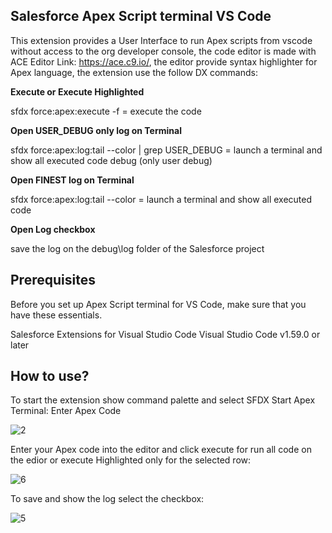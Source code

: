 ## Salesforce Apex Script terminal VS Code



This extension provides a User Interface to run Apex scripts from vscode without access to the org developer console, the code editor is made with ACE Editor Link: https://ace.c9.io/, the editor provide syntax highlighter for Apex language, the extension use the follow DX commands:

**Execute or Execute Highlighted**

sfdx force:apex:execute -f = execute the code

**Open USER_DEBUG only log on Terminal**

sfdx force:apex:log:tail --color | grep USER_DEBUG = launch a terminal and show all executed code debug (only user debug)

**Open FINEST log on Terminal**

sfdx force:apex:log:tail --color = launch a terminal and show all executed code

**Open Log checkbox**

save the log on the debug\log folder of the Salesforce project


## Prerequisites


Before you set up Apex Script terminal for VS Code, make sure that you have these essentials.

Salesforce Extensions for Visual Studio Code
Visual Studio Code v1.59.0 or later

## How to use?

To start the extension show command palette and select SFDX Start Apex Terminal: Enter Apex Code

![2](https://user-images.githubusercontent.com/15142774/131256727-a4be8b97-40b3-485a-b949-6fac81ade93e.PNG)

Enter your Apex code into the editor and click execute for run all code on the edior or execute Highlighted only for the selected row:

![6](https://user-images.githubusercontent.com/15142774/131256867-8df835f8-e8a0-4a9e-85ad-fc2194964f35.PNG)

To save and show the log select the checkbox:

![5](https://user-images.githubusercontent.com/15142774/131256809-7d1c1b45-73f9-4bc7-b1cb-7d71d962e808.PNG)
